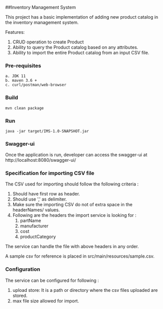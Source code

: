 ##Inventory Management System

This project has a basic implementation of adding new product catalog 
in the inventory management system.

Features:
1. CRUD operation to create Product
2. Ability to query the Product catalog based on any attributes.
3. Ability to import the entire Product catalog from an input CSV file.

### Pre-requisites
    a. JDK 11
    b. maven 3.6 +
    c. curl/postman/web-browser

### Build
    mvn clean package

### Run
    java -jar target/IMS-1.0-SNAPSHOT.jar 

### Swagger-ui
Once the application is run, developer can access the swagger-ui at http://localhost:8080/swagger-ui/

### Specification for importing CSV file
The CSV used for importing should follow the following criteria :
1. Should have first row as header.
2. Should use ',' as delimiter.
3. Make sure the importing CSV do not of extra space in the headerNames/ values.
4. Following are the headers the import service is looking for :
   1. partName
   2. manufacturer
   3. cost
   4. productCategory
    
The service can handle the file with above headers in any order.    

A sample csv for reference is placed in src/main/resources/sample.csv.

### Configuration
The service can be configured for following :
1. upload store: It is a path or directory where the csv files uploaded are stored.
2. max file size allowed for import.
